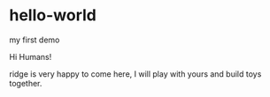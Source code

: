 # hello-world
my first demo

Hi Humans!

ridge is very happy to come here, I will play with yours and build toys together.
